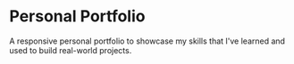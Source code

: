 # Personal Portfolio
A responsive personal portfolio to showcase my skills that I've learned and used to build real-world projects.
